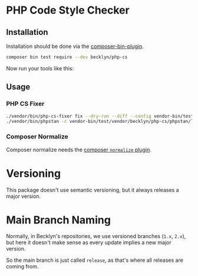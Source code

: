 PHP Code Style Checker
======================


Installation
------------

Installation should be done via the [composer-bin-plugin](https://github.com/bamarni/composer-bin-plugin).

```bash
composer bin test require --dev becklyn/php-cs 
```

Now run your tools like this:

Usage
-----

### PHP CS Fixer

```bash
./vendor/bin/php-cs-fixer fix --dry-run --diff --config vendor-bin/test/vendor/becklyn/php-cs/.php_cs.dist
./vendor/bin/phpstan -c vendor-bin/test/vendor/becklyn/php-cs/phpstan/lib.neon
```

### Composer Normalize

Composer normalize needs the [composer `normalize` plugin](https://packagist.org/packages/localheinz/composer-normalize).


Versioning
==========

This package doesn't use semantic versioning, but it always releases a major version.


Main Branch Naming
==================

Normally, in Becklyn's repositories, we use versioned branches (`1.x`, `2.x`), but here it doesn't make sense
as every update implies a new major version.

So the main branch is just called `release`, as that's where all releases are coming from.
